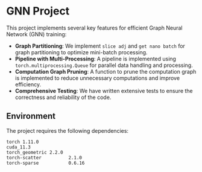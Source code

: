 # GNN Project

This project implements several key features for efficient Graph Neural Network (GNN) training:

- **Graph Partitioning**: We implement `slice adj` and `get nano batch` for graph partitioning to optimize mini-batch processing.
- **Pipeline with Multi-Processing**: A pipeline is implemented using `torch.multiprocessing.Queue` for parallel data handling and processing.
- **Computation Graph Pruning**: A function to prune the computation graph is implemented to reduce unnecessary computations and improve efficiency.
- **Comprehensive Testing**: We have written extensive tests to ensure the correctness and reliability of the code.

## Environment

The project requires the following dependencies:

```
torch 1.11.0
cuda_11.3
torch_geometric 2.2.0
torch-scatter          2.1.0
torch-sparse           0.6.16
```
